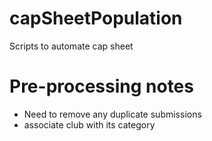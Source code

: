 # capSheetPopulation

Scripts to automate cap sheet

# Pre-processing notes #
- Need to remove any duplicate submissions
- associate club with its category
